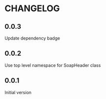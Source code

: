 CHANGELOG
=========

0.0.3
-----
Update dependency badge

0.0.2
-----
Use top level namespace for SoapHeader class

0.0.1
-----
Initial version
